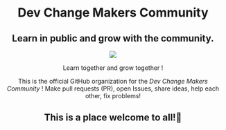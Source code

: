 
<h1 align="center">Dev Change Makers Community</h1>

<h2 align="center">Learn in public and grow with the community. </h2>

<div align=center>
    <img src="main/folders/DCM_newgif.gif.gif" />
</div>

<div align=center>
    

<p> Learn together and grow together ! </p>

<p> This is the official GitHub organization for the  <i> Dev Change Makers Community </i> ! Make pull requests (PR), open Issues, share ideas, help each other, fix problems! </p>

<h2> This is a place welcome to all!🥳</h2>

</div>




